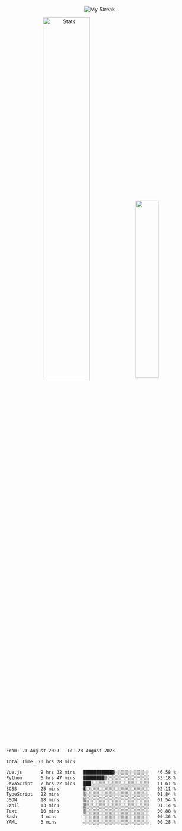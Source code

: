 <p align="center">
<picture>
  <source media="(prefers-color-scheme: dark)" srcset="http://github-readme-streak-stats.herokuapp.com?user=semolik&theme=dark&hide_border=true&background=DD272700">
  <img alt="My Streak" src="http://github-readme-streak-stats.herokuapp.com?user=semolik&hide_border=true">
</picture>
</p>
<div align="center">
  <picture>
    <source media="(prefers-color-scheme: dark)" srcset="https://github-readme-stats.vercel.app/api?username=semolik&show_icons=true&bg_color=DD272700&hide_border=true&theme=dark">
        <img alt="Stats" src="https://github-readme-stats.vercel.app/api?username=semolik&show_icons=true&bg_color=DD272700&hide_border=true" width="50%" >
  </picture>
  <sup>
  <picture>
  <source media="(prefers-color-scheme: dark)" srcset="https://github-readme-stats.vercel.app/api/top-langs/?username=semolik&layout=compact&hide_border=true&bg_color=DD272700&theme=dark">
  <img src="https://github-readme-stats.vercel.app/api/top-langs/?username=semolik&layout=compact&hide_border=true" width="35%" />
  </picture>
  </sup>
</div>
<!--START_SECTION:waka-->

```txt
From: 21 August 2023 - To: 28 August 2023

Total Time: 20 hrs 28 mins

Vue.js       9 hrs 32 mins   ███████████▓░░░░░░░░░░░░░   46.58 %
Python       6 hrs 47 mins   ████████▒░░░░░░░░░░░░░░░░   33.18 %
JavaScript   2 hrs 22 mins   ███░░░░░░░░░░░░░░░░░░░░░░   11.61 %
SCSS         25 mins         ▓░░░░░░░░░░░░░░░░░░░░░░░░   02.11 %
TypeScript   22 mins         ▒░░░░░░░░░░░░░░░░░░░░░░░░   01.84 %
JSON         18 mins         ▒░░░░░░░░░░░░░░░░░░░░░░░░   01.54 %
Ezhil        13 mins         ▒░░░░░░░░░░░░░░░░░░░░░░░░   01.14 %
Text         10 mins         ▒░░░░░░░░░░░░░░░░░░░░░░░░   00.88 %
Bash         4 mins          ░░░░░░░░░░░░░░░░░░░░░░░░░   00.36 %
YAML         3 mins          ░░░░░░░░░░░░░░░░░░░░░░░░░   00.28 %
```

<!--END_SECTION:waka-->

